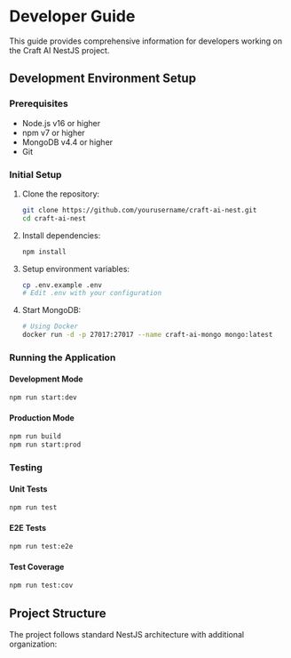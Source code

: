 # Developer Guide

This guide provides comprehensive information for developers working on the Craft AI NestJS project.

## Development Environment Setup

### Prerequisites

- Node.js v16 or higher
- npm v7 or higher
- MongoDB v4.4 or higher
- Git

### Initial Setup

1. Clone the repository:
   ```bash
   git clone https://github.com/yourusername/craft-ai-nest.git
   cd craft-ai-nest
   ```

2. Install dependencies:
   ```bash
   npm install
   ```

3. Setup environment variables:
   ```bash
   cp .env.example .env
   # Edit .env with your configuration
   ```

4. Start MongoDB:
   ```bash
   # Using Docker
   docker run -d -p 27017:27017 --name craft-ai-mongo mongo:latest
   ```

### Running the Application

#### Development Mode
```bash
npm run start:dev
```

#### Production Mode
```bash
npm run build
npm run start:prod
```

### Testing

#### Unit Tests
```bash
npm run test
```

#### E2E Tests
```bash
npm run test:e2e
```

#### Test Coverage
```bash
npm run test:cov
```

## Project Structure

The project follows standard NestJS architecture with additional organization:

